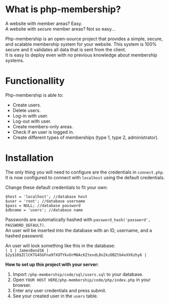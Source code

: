 # What is php-membership?
A website with member areas? Easy.  
A website with _secure_ member areas? Not so easy...  
  
Php-membership is an open-source project that provides a simple, secure, and scalable membership system for your website.
This system is 100% secure and it validates all data that is sent from the client.    
It is easy to deploy even with no previous knowledge about membership systems.
  
# Functionallity
Php-membership is able to:
- Create users.
- Delete users.
- Log-in with user.
- Log-out with user.
- Create members-only areas.
- Check if an user is logged in.
- Create different types of memberships (type 1, type 2, administrator).
  
# Installation  
  
The only thing you will need to configure are the credentials in `connect.php`.  
It is now configured to connect with `localhost` using the default credentials.  
  
Change these default credentials to fit your own:
```
$host = 'localhost'; //database host
$user = 'root'; //database username
$pass = NULL; //database password
$dbname = 'users'; //database name
```  
  
Passwords are automatically hashed with `password_hash('password', PASSWORD_DEFAULT)`.  
An user will be inserted into the database with an ID, username, and a hashed password.   
  
An user will look something like this in the database:  
`| 1 | JamesBond16 | $2y$10$ZClCKTG4SGFna9fXUTYkvOrM6AcKZtevdL8n2kzOBZtb4xXV6zhy6 |`  
  
**How to set up this project with your server:**
1. Import `/php-membership/code/sql/users.sql` to your database.
2. Open `YOUR HOST HERE/php-membership/code/php/index.php` in your browser.
3. Enter any user credentials and press submit.
4. See your created user in the `users` table.
